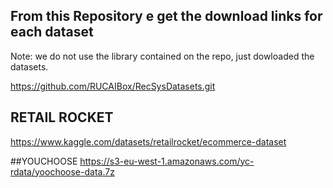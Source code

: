 
## From this Repository e get the download links for each dataset
Note: we do not use the library contained on the repo, just dowloaded the datasets.

https://github.com/RUCAIBox/RecSysDatasets.git


## RETAIL ROCKET
https://www.kaggle.com/datasets/retailrocket/ecommerce-dataset


##YOUCHOOSE
https://s3-eu-west-1.amazonaws.com/yc-rdata/yoochoose-data.7z